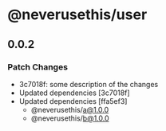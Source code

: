 # @neverusethis/user

## 0.0.2
### Patch Changes

- 3c7018f: some description of the changes
- Updated dependencies [3c7018f]
- Updated dependencies [ffa5ef3]
  - @neverusethis/a@1.0.0
  - @neverusethis/b@1.0.0
